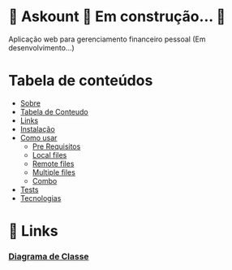 # 🚧 Askount 🚀 Em construção... 🚧
Aplicação web para gerenciamento financeiro pessoal (Em desenvolvimento...)

Tabela de conteúdos
=================
<!--ts-->
   * [Sobre](#Sobre)
   * [Tabela de Conteudo](#tabela-de-conteudo)
   * [Links](#links)
   * [Instalação](#instalacao)
   * [Como usar](#como-usar)
      * [Pre Requisitos](#pre-requisitos)
      * [Local files](#local-files)
      * [Remote files](#remote-files)
      * [Multiple files](#multiple-files)
      * [Combo](#combo)
   * [Tests](#testes)
   * [Tecnologias](#tecnologias)
<!--te-->



<h1 id="links">🔗 Links</h1>

### [Diagrama de Classe](https://lucid.app/lucidchart/5ec5aa05-c0e5-4e82-b594-1925db505bcb/edit?viewport_loc=-340%2C-44%2C3193%2C1533%2CHWEp-vi-RSFO&invitationId=inv_7729a905-74c6-4b82-867b-eee821d26ada)

